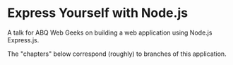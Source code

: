 # Express Yourself with Node.js

A talk for ABQ Web Geeks on building a web application using Node.js Express.js.

The "chapters" below correspond (roughly) to branches of this application.
